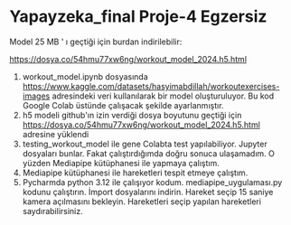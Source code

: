 # Yapayzeka_final Proje-4 Egzersiz

Model 25 MB ' ı geçtiği için burdan indirilebilir:

https://dosya.co/54hmu77xw6ng/workout_model_2024.h5.html

1. workout_model.ipynb dosyasında https://www.kaggle.com/datasets/hasyimabdillah/workoutexercises-images adresindeki veri kullanılarak bir model oluşturuluyor. Bu kod Google Colab üstünde çalışacak şekilde ayarlanmıştır.
2. h5 modeli github'ın izin verdiği dosya boyutunu geçtiği için https://dosya.co/54hmu77xw6ng/workout_model_2024.h5.html adresine yüklendi
3. testing_workout_model ile gene Colabta test yapılabiliyor. Jupyter dosyaları bunlar. Fakat çalıştırdığımda doğru sonuca ulaşamadım. O yüzden Mediapipe kütüphanesi ile yapmaya çalıştım.
4. Mediapipe kütüphanesi ile hareketleri tespit etmeye çalıştım.
5. Pycharmda python 3.12 ile çalışıyor kodum. mediapipe_uygulaması.py kodunu çalıştırın. İmport dosyalarını indirin. Hareket seçip 15 saniye kamera açılmasını bekleyin. Hareketleri seçip yapılan hareketleri saydırabilirsiniz.


